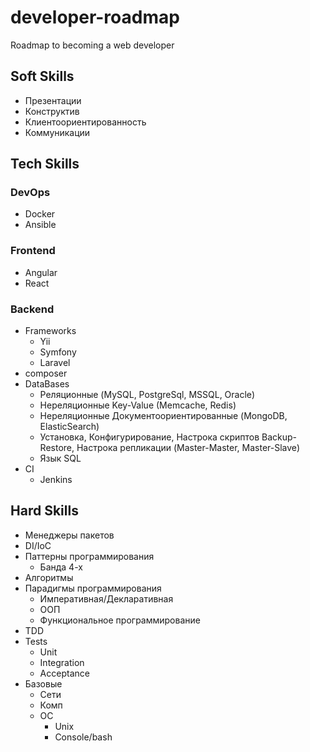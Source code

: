# developer-roadmap
Roadmap to becoming a web developer

## Soft Skills

* Презентации
* Конструктив
* Клиентоориентированность
* Коммуникации

## Tech Skills
### DevOps
* Docker
* Ansible

### Frontend
* Angular
* React

### Backend
* Frameworks
  * Yii
  * Symfony
  * Laravel
* composer
* DataBases
  * Реляционные (MySQL, PostgreSql, MSSQL, Oracle)
  * Нереляционные Key-Value (Memcache, Redis)
  * Нереляционные Документоориентированные (MongoDB, ElasticSearch)
  * Установка, Конфигурирование, Настрока скриптов Backup-Restore, Настрока репликации (Master-Master, Master-Slave)
  * Язык SQL
* CI
  * Jenkins

## Hard Skills
* Менеджеры пакетов
* DI/IoC
* Паттерны программирования
  * Банда 4-х
* Алгоритмы
* Парадигмы программирования
  * Императивная/Декларативная
  * ООП
  * Функциональное программирование
* TDD
* Tests
  * Unit
  * Integration
  * Acceptance
* Базовые
  * Сети
  * Комп
  * ОС
    * Unix
    * Console/bash

